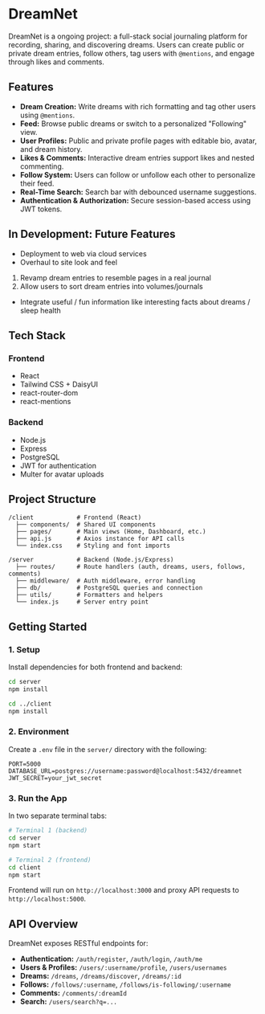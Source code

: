 # DreamNet

DreamNet is a ongoing project: a full-stack social journaling platform for recording, sharing, and discovering dreams. Users can create public or private dream entries, follow others, tag users with `@mentions`, and engage through likes and comments.

## Features

* **Dream Creation:** Write dreams with rich formatting and tag other users using `@mentions`.
* **Feed:** Browse public dreams or switch to a personalized "Following" view.
* **User Profiles:** Public and private profile pages with editable bio, avatar, and dream history.
* **Likes & Comments:** Interactive dream entries support likes and nested commenting.
* **Follow System:** Users can follow or unfollow each other to personalize their feed.
* **Real-Time Search:** Search bar with debounced username suggestions.
* **Authentication & Authorization:** Secure session-based access using JWT tokens.

## In Development: Future Features
- Deployment to web via cloud services
- Overhaul to site look and feel
1. Revamp dream entries to resemble pages in a real journal
2. Allow users to sort dream entries into volumes/journals
- Integrate useful / fun information like interesting facts about dreams / sleep health

## Tech Stack

### Frontend

* React
* Tailwind CSS + DaisyUI
* react-router-dom
* react-mentions

### Backend

* Node.js
* Express
* PostgreSQL
* JWT for authentication
* Multer for avatar uploads

## Project Structure

```
/client            # Frontend (React)
  ├── components/  # Shared UI components
  ├── pages/       # Main views (Home, Dashboard, etc.)
  ├── api.js       # Axios instance for API calls
  └── index.css    # Styling and font imports

/server            # Backend (Node.js/Express)
  ├── routes/      # Route handlers (auth, dreams, users, follows, comments)
  ├── middleware/  # Auth middleware, error handling
  ├── db/          # PostgreSQL queries and connection
  ├── utils/       # Formatters and helpers
  └── index.js     # Server entry point
```

## Getting Started

### 1. Setup

Install dependencies for both frontend and backend:

```bash
cd server
npm install

cd ../client
npm install
```

### 2. Environment

Create a `.env` file in the `server/` directory with the following:

```
PORT=5000
DATABASE_URL=postgres://username:password@localhost:5432/dreamnet
JWT_SECRET=your_jwt_secret
```

### 3. Run the App

In two separate terminal tabs:

```bash
# Terminal 1 (backend)
cd server
npm start

# Terminal 2 (frontend)
cd client
npm start
```

Frontend will run on `http://localhost:3000` and proxy API requests to `http://localhost:5000`.

## API Overview

DreamNet exposes RESTful endpoints for:

* **Authentication:** `/auth/register`, `/auth/login`, `/auth/me`
* **Users & Profiles:** `/users/:username/profile`, `/users/usernames`
* **Dreams:** `/dreams`, `/dreams/discover`, `/dreams/:id`
* **Follows:** `/follows/:username`, `/follows/is-following/:username`
* **Comments:** `/comments/:dreamId`
* **Search:** `/users/search?q=...`